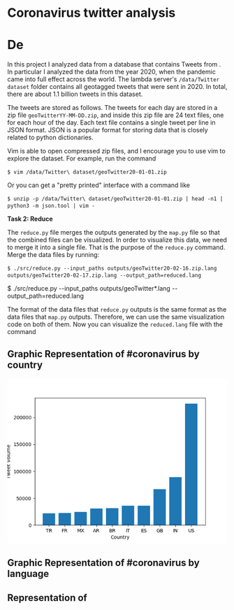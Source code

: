 # Coronavirus twitter analysis

# De
In this project I analyzed data from a database that contains Tweets from . In particular I analyzed the data from the year 2020, when the pandemic came into full effect across the world. The lambda server's `/data/Twitter dataset` folder contains all geotagged tweets that were sent in 2020.
In total, there are about 1.1 billion tweets in this dataset.

The tweets are stored as follows.
The tweets for each day are stored in a zip file `geoTwitterYY-MM-DD.zip`,
and inside this zip file are 24 text files, one for each hour of the day.
Each text file contains a single tweet per line in JSON format.
JSON is a popular format for storing data that is closely related to python dictionaries.

Vim is able to open compressed zip files,
and I encourage you to use vim to explore the dataset.
For example, run the command
```
$ vim /data/Twitter\ dataset/geoTwitter20-01-01.zip
```
Or you can get a "pretty printed" interface with a command like
```
$ unzip -p /data/Twitter\ dataset/geoTwitter20-01-01.zip | head -n1 | python3 -m json.tool | vim -
```

**Task 2: Reduce**

The `reduce.py` file merges the outputs generated by the `map.py` file so that the combined files can be visualized.
In order to visualize this data, we need to merge it into a single file.
That is the purpose of the `reduce.py` command.
Merge the data files by running:
```
$ ./src/reduce.py --input_paths outputs/geoTwitter20-02-16.zip.lang outputs/geoTwitter20-02-17.zip.lang --output_path=reduced.lang
```
$ ./src/reduce.py --input_paths outputs/geoTwitter*.lang --output_path=reduced.lang


The format of the data files that `reduce.py` outputs is the same format as the data files that `map.py` outputs.
Therefore, we can use the same visualization code on both of them.
Now you can visualize the `reduced.lang` file with the command

## Graphic Representation of #coronavirus by country

![#coronavirus by country](coronavirus_country.png)

## Graphic Representation of #coronavirus by language

## Representation of #
